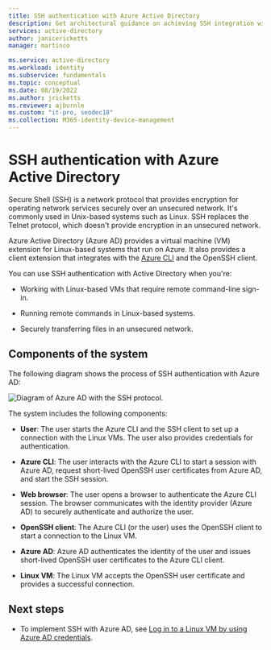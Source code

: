 ```yaml
---
title: SSH authentication with Azure Active Directory
description: Get architectural guidance on achieving SSH integration with Azure Active Directory.   
services: active-directory
author: janicericketts
manager: martinco

ms.service: active-directory
ms.workload: identity
ms.subservice: fundamentals
ms.topic: conceptual
ms.date: 08/19/2022
ms.author: jricketts
ms.reviewer: ajburnle
ms.custom: "it-pro, seodec18"
ms.collection: M365-identity-device-management
---
```

# SSH authentication with Azure Active Directory  

Secure Shell (SSH) is a network protocol that provides encryption for operating network services securely over an unsecured network. It's commonly used in Unix-based systems such as Linux. SSH replaces the Telnet protocol, which doesn't provide encryption in an unsecured network. 

Azure Active Directory (Azure AD) provides a virtual machine (VM) extension for Linux-based systems that run on Azure. It also provides a client extension that integrates with the [Azure CLI](/cli/azure/) and the OpenSSH client.

You can use SSH authentication with Active Directory when you're:

* Working with Linux-based VMs that require remote command-line sign-in.

* Running remote commands in Linux-based systems.

* Securely transferring files in an unsecured network.

## Components of the system 

The following diagram shows the process of SSH authentication with Azure AD: 

![Diagram of Azure AD with the SSH protocol.](./media/authentication-patterns/ssh-auth.png)

The system includes the following components:

* **User**: The user starts the Azure CLI and the SSH client to set up a connection with the Linux VMs. The user also provides credentials for authentication.

* **Azure CLI**: The user interacts with the Azure CLI to start a session with Azure AD, request short-lived OpenSSH user certificates from Azure AD, and start the SSH session.

* **Web browser**: The user opens a browser to authenticate the Azure CLI session. The browser communicates with the identity provider (Azure AD) to securely authenticate and authorize the user.

* **OpenSSH client**: The Azure CLI (or the user) uses the OpenSSH client to start a connection to the Linux VM.

* **Azure AD**: Azure AD authenticates the identity of the user and issues short-lived OpenSSH user certificates to the Azure CLI client.

* **Linux VM**: The Linux VM accepts the OpenSSH user certificate and provides a successful connection.

## Next steps

* To implement SSH with Azure AD, see [Log in to a Linux VM by using Azure AD credentials](../devices/howto-vm-sign-in-azure-ad-linux.md). 

